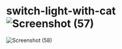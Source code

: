 # switch-light-with-cat![Screenshot (57)](https://user-images.githubusercontent.com/115349515/210135063-d3aedcb0-0851-458a-882f-fa076f534fe8.png)
![Screenshot (58)](https://user-images.githubusercontent.com/115349515/210135068-94e4cc80-5442-4c36-a117-8e0e9e618674.png)
